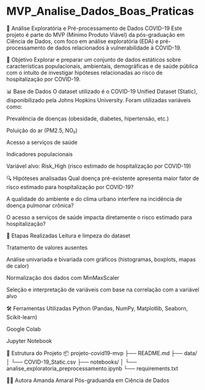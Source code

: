 # MVP_Analise_Dados_Boas_Praticas

🦠 Análise Exploratória e Pré-processamento de Dados COVID-19
Este projeto é parte do MVP (Mínimo Produto Viável) da pós-graduação em Ciência de Dados, com foco em análise exploratória (EDA) e pré-processamento de dados relacionados à vulnerabilidade à COVID-19.

📌 Objetivo
Explorar e preparar um conjunto de dados estáticos sobre características populacionais, ambientais, demográficas e de saúde pública com o intuito de investigar hipóteses relacionadas ao risco de hospitalização por COVID-19.

📊 Base de Dados
O dataset utilizado é o COVID-19 Unified Dataset (Static), disponibilizado pela Johns Hopkins University.
Foram utilizadas variáveis como:

Prevalência de doenças (obesidade, diabetes, hipertensão, etc.)

Poluição do ar (PM2.5, NO₂)

Acesso a serviços de saúde

Indicadores populacionais

Variável alvo: Risk_High (risco estimado de hospitalização por COVID-19)

🔍 Hipóteses analisadas
Qual doença pré-existente apresenta maior fator de risco estimado para hospitalização por COVID-19?

A qualidade do ambiente e do clima urbano interfere na incidência de doença pulmonar crônica?

O acesso a serviços de saúde impacta diretamente o risco estimado para hospitalização?

🧪 Etapas Realizadas
Leitura e limpeza do dataset

Tratamento de valores ausentes

Análise univariada e bivariada com gráficos (histogramas, boxplots, mapas de calor)

Normalização dos dados com MinMaxScaler

Seleção e interpretação de variáveis com base na correlação com a variável alvo

🛠️ Ferramentas Utilizadas
Python (Pandas, NumPy, Matplotlib, Seaborn, Scikit-learn)

Google Colab

Jupyter Notebook

📁 Estrutura do Projeto
📦 projeto-covid19-mvp
├── README.md
├── data/
│   └── COVID-19_Static.csv
├── notebooks/
│   └── analise_exploratoria_preprocessamento.ipynb
└── requirements.txt


👩‍💻 Autora
Amanda Amaral
Pós-graduanda em Ciência de Dados
